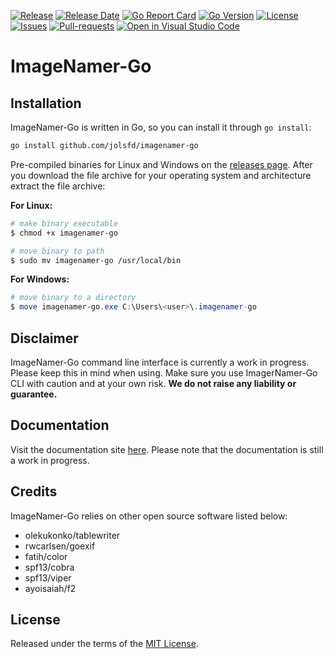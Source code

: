 [![Release](https://img.shields.io/github/v/release/jolsfd/imagenamer-go.svg)](https://github.com/jolsfd/imagenamer-go/releases/latest)
[![Release Date](https://img.shields.io/github/release-date/jolsfd/imagenamer-go.svg)](https://github.com/jolsfd/imagenamer-go/releases/latest)
[![Go Report Card](https://goreportcard.com/badge/github.com/jolsfd/imagenamer-go)](https://goreportcard.com/report/github.com/jolsfd/imagenamer-go)
[![Go Version](https://img.shields.io/github/go-mod/go-version/jolsfd/imagenamer-go.svg)](https://github.com/jolsfd/imagenamer-go)
[![License](https://img.shields.io/github/license/jolsfd/imagenamer-go.svg)](https://github.com/jolsfd/imagenamer-go/blob/main/LICENSE)
[![Issues](https://img.shields.io/github/issues/jolsfd/imagenamer-go.svg)](https://GitHub.com/jolsfd/imagenamer-go/issues/)
[![Pull-requests](https://img.shields.io/github/issues-pr/jolsfd/imagenamer-go.svg)](https://GitHub.com/jolsfd/imagenamer-go/pull/)
[![Open in Visual Studio Code](https://open.vscode.dev/badges/open-in-vscode.svg)](https://open.vscode.dev/jolsfd/imagenamer-go)

# ImageNamer-Go

## Installation

ImageNamer-Go is written in Go, so you can install it through `go install`:

```bash
go install github.com/jolsfd/imagenamer-go
```

Pre-compiled binaries for Linux and Windows on the [releases page](https://github.com/jolsfd/imagenamer-go/releases/latest). After you download the file archive for your operating system and architecture extract the file archive:

**For Linux:**

```bash
# make binary executable
$ chmod +x imagenamer-go

# move binary to path
$ sudo mv imagenamer-go /usr/local/bin
```

**For Windows:**

```powershell
# move binary to a directory
$ move imagenamer-go.exe C:\Users\<user>\.imagenamer-go
```

## Disclaimer

ImageNamer-Go command line interface is currently a work in progress. Please keep this in mind when using.
Make sure you use ImagerNamer-Go CLI with caution and at your own risk. **We do not raise any liability or guarantee.**

## Documentation

Visit the documentation site [here](https://github.com/jolsfd/imagenamer-go/blob/main/docs/README.md). Please note that the documentation is still a work in progress.

## Credits

ImageNamer-Go relies on other open source software listed below:
* olekukonko/tablewriter
* rwcarlsen/goexif
* fatih/color
* spf13/cobra
* spf13/viper
* ayoisaiah/f2

## License

Released under the terms of the [MIT License](https://github.com/jolsfd/imagenamer-go/blob/main/LICENSE).
